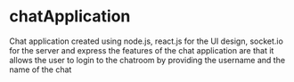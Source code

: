 # chatApplication
Chat application created using node.js, react.js for the UI design, socket.io for the server and express
the features of the chat application are that it allows the user to login to the chatroom by providing the 
username and the name of the chat
